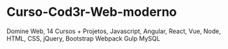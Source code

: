 # Curso-Cod3r-Web-moderno
Domine Web, 14 Cursos + Projetos, Javascript, Angular, React, Vue, Node, HTML, CSS, jQuery, Bootstrap Webpack Gulp MySQL
